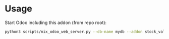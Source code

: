 # Usage

Start Odoo including this addon (from repo root):

```bash
python3 scripts/nix_odoo_web_server.py --db-name mydb --addon stock_valuation_layer_usage
```
